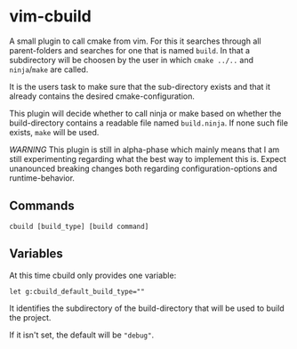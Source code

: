 # vim-cbuild

A small plugin to call cmake from vim. For this it searches
through all parent-folders and searches for one that is named
`build`. In that a subdirectory will be choosen by the user in
which `cmake ../..` and `ninja`/`make` are called.

It is the users task to make sure that the sub-directory exists
and that it already contains the desired cmake-configuration.

This plugin will decide whether to call ninja or make based on
whether the build-directory contains a readable file named
`build.ninja`. If none such file exists, `make` will be used.

*WARNING* This plugin is still in alpha-phase which mainly means that I am
still experimenting regarding what the best way to implement this is.
Expect unanounced breaking changes both regarding configuration-options
and runtime-behavior.

Commands
--------

```
cbuild [build_type] [build command]
```

Variables
---------

At this time cbuild only provides one variable:

```
let g:cbuild_default_build_type=""
```


It identifies the subdirectory of the build-directory
that will be used to build the project.

If it isn't set, the default will be `"debug"`.

